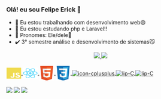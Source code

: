 ### Olá! eu sou Felipe Erick 👋

- 🔭 Eu estou trabalhando com desenvolvimento web😄
- 🌱 Eu estou estudando php e Laravel!!
- 🎒 Pronomes: Ele/dele💬 
- ✔️ 3° semestre análise e desenvolvimento de sistemas😼

<div align="center" >
  <a href="https://github.com/Felipeerick">
  <img height="180em" src="https://github-readme-stats.vercel.app/api?username=Felipeerick&show_icons=true&theme=onedark&include_all_commits=true&count_private=true"/>
  <img height="180em" src="https://github-readme-stats.vercel.app/api/top-langs/?username=Felipeerick&layout=compact&langs_count=7&theme=onedark"/>
</div>
  <div style="display: inline_block"><br>
  <img  align="center" alt="lip-Js" height="30" width="40" src="https://raw.githubusercontent.com/devicons/devicon/master/icons/javascript/javascript-plain.svg">
 
  <img align="center" alt="lip-React" height="30" width="40" src="https://raw.githubusercontent.com/devicons/devicon/master/icons/react/react-original.svg">
    
  <img align="center" alt="lip-HTML" height="40" width="40" src="https://raw.githubusercontent.com/devicons/devicon/master/icons/html5/html5-original.svg">
    
  <img align="center" alt="lip-CSS" height="40" width="40" src="https://raw.githubusercontent.com/devicons/devicon/master/icons/css3/css3-original.svg">
   <img align="center" alt="icon-cplusplus" height="30" width="40" src="https://cdn.jsdelivr.net/gh/devicons/devicon/icons/cplusplus/cplusplus-original.svg" />
<img align="center" alt="lip-C" height="40" width="40" src="https://cdn.jsdelivr.net/gh/devicons/devicon/icons/c/c-line.svg" />
            <img align="center" alt="lip-C" height="40" width="40" src="https://cdn.jsdelivr.net/gh/devicons/devicon/icons/php/php-original.svg" />
               
  </div>  
  
  <br>
  
  <div>
  <a href = "mailto:rick0531927@gmail.com"><img src="https://img.shields.io/badge/-Gmail-%23333?style=for-the-badge&logo=gmail&logoColor=white" target="_blank"></a>
  <a href="https://www.linkedin.com/in/felipe-erick-amoedo-993925201/" target="_blank"><img src="https://img.shields.io/badge/-LinkedIn-%230077B5?style=for-the-badge&logo=linkedin&logoColor=white" target="_blank"></a> 
  <a href="https://www.instagram.com/liperick20_02/" target="_blank"><img src="https://img.shields.io/badge/-Instagram-%23E4405F?style=for-the-badge&logo=instagram&logoColor=white" target="_blank"></a>
 </div>
